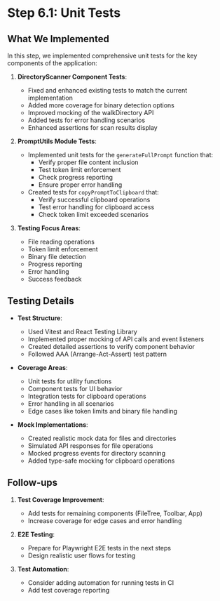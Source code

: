 # Step 6.1: Unit Tests

## What We Implemented

In this step, we implemented comprehensive unit tests for the key components of the application:

1. **DirectoryScanner Component Tests**:
   - Fixed and enhanced existing tests to match the current implementation
   - Added more coverage for binary detection options
   - Improved mocking of the walkDirectory API
   - Added tests for error handling scenarios
   - Enhanced assertions for scan results display

2. **PromptUtils Module Tests**:
   - Implemented unit tests for the `generateFullPrompt` function that:
     - Verify proper file content inclusion
     - Test token limit enforcement
     - Check progress reporting
     - Ensure proper error handling
   - Created tests for `copyPromptToClipboard` that:
     - Verify successful clipboard operations
     - Test error handling for clipboard access
     - Check token limit exceeded scenarios

3. **Testing Focus Areas**:
   - File reading operations
   - Token limit enforcement
   - Binary file detection
   - Progress reporting
   - Error handling
   - Success feedback

## Testing Details

- **Test Structure**:
  - Used Vitest and React Testing Library
  - Implemented proper mocking of API calls and event listeners
  - Created detailed assertions to verify component behavior
  - Followed AAA (Arrange-Act-Assert) test pattern

- **Coverage Areas**:
  - Unit tests for utility functions
  - Component tests for UI behavior
  - Integration tests for clipboard operations
  - Error handling in all scenarios
  - Edge cases like token limits and binary file handling

- **Mock Implementations**:
  - Created realistic mock data for files and directories
  - Simulated API responses for file operations
  - Mocked progress events for directory scanning
  - Added type-safe mocking for clipboard operations

## Follow-ups

1. **Test Coverage Improvement**:
   - Add tests for remaining components (FileTree, Toolbar, App)
   - Increase coverage for edge cases and error handling

2. **E2E Testing**:
   - Prepare for Playwright E2E tests in the next steps
   - Design realistic user flows for testing

3. **Test Automation**:
   - Consider adding automation for running tests in CI
   - Add test coverage reporting 